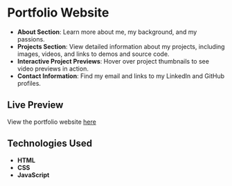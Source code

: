 # Portfolio Website

- **About Section**: Learn more about me, my background, and my passions.
- **Projects Section**: View detailed information about my projects, including images, videos, and links to demos and source code.
- **Interactive Project Previews**: Hover over project thumbnails to see video previews in action.
- **Contact Information**: Find my email and links to my LinkedIn and GitHub profiles.

## Live Preview
View the portfolio website [here](https://angelina010.github.io/portfolio/)

## Technologies Used

- **HTML**
- **CSS**
- **JavaScript**